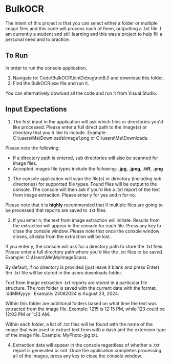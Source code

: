 # BulkOCR
The intent of this project is that you can select either a folder or multiple image files and this code will process each of them, outputting a .txt file.  I am currently a student and still learning and this was a project to help fill a personal need and to practice.

## To Run
In order to run the console application, 
1. Navigate to: Code\BulkOCR\bin\Debug\net8.0 and download this folder.
2. Find the BulkOCR.exe file and run it.

You can alternatively dowload all the code and run it from Visual Studio.

## Input Expectations
1. The first input in the application will ask which files or directories you'd like processed.  Please enter a full direct path to the image(s) or directory that you'd like to include.  Example: C:\users\Me\Downloads\image1.png or C:\users\Me\Downloads.

Please note the following:
+ If a directory path is entered, sub directories will also be scanned for image files.
+ Accepted images file types include the following: **.jpg**, **.jpeg**, **.tiff**, **.png**

2. The console application will scan the file(s) or directory (including sub directories) for supported file types.  Found files will be output to the console.  The console will then ask if you'd like a .txt report of the text from image extraction.  Please enter y for yes and n for no.

Please note that it is **highly** recommended that if multiple files are going to be processed that reports are saved to .txt files.

3. If you enter n, the text from image extraction will initiate.  Results from the extraction will appear in the console for each file.  Press any key to close the console window.  Please note that once the console window closes, all data from the extraction will be lost.

If you enter y, the console will ask for a directory path to store the .txt files.  Please enter a full directory path where you'd like the .txt files to be saved.  Example: C:\Users\Me\MyImageScans.  

By default, if no directory is provided (just leave it blank and press Enter) the .txt file will be stored in the users downloads folder.

Text from Image extraction .txt reports are stored in a particular file structure.  The root folder is saved with the current date with the format, 'ddMMyyyy'.  Example: 23082024 is August 23, 2024.  

Within this folder are additional folders based on what time the text was extracted from the image file.  Example: 1215 is 12:15 PM, while 123 could be 12:03 PM or 1:23 AM.  

Within each folder, a list of .txt files will be found with the name of the image that was used to extract text from with a dash and the extension type of the image file.  Example: MyPhoto-jpg.txt.

4. Extraction data will appear in the console regardless of whether a .txt report is generated or not.  Once the application completes processing all of the images, press any key to close the console window.
